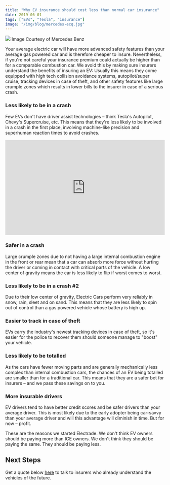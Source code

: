 ```yaml
---
title: "Why EV insurance should cost less than normal car insurance"
date: 2019-06-01
tags: ["EVs", "Tesla", "insurance"]
image: "/img/blog/mercedes-ecq.jpg"
---
```


![](/img/blog/mercedes-ecq.jpg)
Image Courtesy of Mercedes Benz

Your average electric car will have more advanced safety features than your average gas powered car and is therefore cheaper to insure. Nevertheless, if you're not careful your insurance premium could actually be higher than for a comparable combustion car. We avoid this by making sure insurers understand the benefits of insuring an EV: Usually this means they come equipped with high tech collision avoidance systems, autopilot/super cruise, tracking devices in case of theft, and other safety features like large crumple zones which results in lower bills to the insurer in case of a serious crash.

### Less likely to be in a crash
Few EVs don't have driver assist technologies – think Tesla's Autopilot, Chevy's Supercruise, etc. This means that they're less likely to be involved in a crash in the first place, involving machine-like precision and superhuman reaction times to avoid crashes.

<iframe width="100%" height="300px" src="https://www.youtube.com/embed/uVjRV4l7v7s?start=260" frameborder="0" allow="accelerometer; autoplay; encrypted-media; gyroscope; picture-in-picture" allowfullscreen></iframe>

### Safer in a crash
Large crumple zones due to not having a large internal combustion engine in the front or rear mean that a car can absorb more force without hurting the driver or coming in contact with critical parts of the vehicle. A low center of gravity means the car is less likely to flip if worst comes to worst.

### Less likely to be in a crash #2
Due to their low center of gravity, Electric Cars perform very reliably in snow, rain, sleet and on sand. This means that they are less likely to spin out of control than a gas powered vehicle whose battery is high up.

### Easier to track in case of theft
EVs carry the industry's newest tracking devices in case of theft, so it's easier for the police to recover them should someone manage to "boost" your vehicle.

### Less likely to be totalled
As the cars have fewer moving parts and are generally mechanically less complex than internal combustion cars, the chances of an EV being totalled are smaller than for a traditional car. This means that they are a safer bet for insurers – and we pass these savings on to you.

### More insurable drivers
EV drivers tend to have better credit scores and be safer drivers than your average driver. This is most likely due to the early adopter being car-savvy than your average driver and will this advantage will diminish in time. But for now – profit.


These are the reasons we started Electrade. We don't think EV owners should be paying more than ICE owners. We don't think they should be paying the same. They should be paying less.

## Next Steps
Get a quote below [here](https://electrade.app/quote) to talk to insurers who already understand the vehicles of the future.